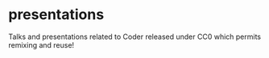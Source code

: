 # presentations
Talks and presentations related to Coder released under CC0 which permits remixing and reuse!
